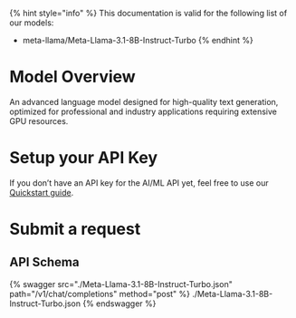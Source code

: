 [#references:start]: <> ({ "template": "openapi" })
{% hint style="info" %}
This documentation is valid for the following list of our models:
* meta-llama/Meta-Llama-3.1-8B-Instruct-Turbo
{% endhint %}

# Model Overview
An advanced language model designed for high-quality text generation, optimized for professional and industry applications requiring extensive GPU resources.

# Setup your API Key
If you don’t have an API key for the AI/ML API yet, feel free to use our [Quickstart guide](https://docs.aimlapi.com/quickstart/setting-up).

# Submit a request
## API Schema
{% swagger src="./Meta-Llama-3.1-8B-Instruct-Turbo.json" path="/v1/chat/completions" method="post" %}
./Meta-Llama-3.1-8B-Instruct-Turbo.json
{% endswagger %}


[#references:end]: <> ({})